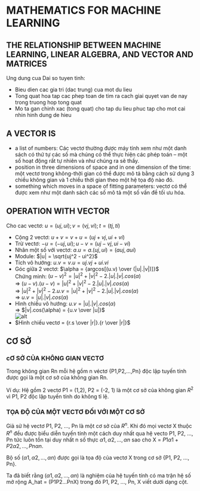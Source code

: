 # MATHEMATICS FOR MACHINE LEARNING

## THE RELATIONSHIP BETWEEN MACHINE LEARNING, LINEAR ALGEBRA, AND VECTOR AND MATRICES

Ung dung cua Dai so tuyen tinh:

- Bieu dien cac gia tri (dac trung) cua mot du lieu
- Tong quat hoa tap cac phep toan de tim ra cach giai quyet van de nay trong truong hop tong quat
- Mo ta gan chinh xac (tong quat) cho tap du lieu phuc tap cho mot cai nhin hinh dung de hieu

## A VECTOR IS

- a list of numbers: Các vectơ thường được máy tính xem như một danh sách có thứ tự các số mà chúng có thể thực hiện các phép toán – một số hoạt động rất tự nhiên và như chúng ra sẽ thấy.
- position in three dimensions of space and in one dimension of the time: một vectơ trong không-thời gian có thể được mô tả bằng cách sử dụng 3 chiều không gian và 1 chiều thời gian theo một hệ tọa độ nào đó.
- something which moves in a space of fitting parameters: vectơ có thể được xem như một danh sách các số mô tả một số vấn đề tối ưu hóa.

## OPERATION WITH VECTOR

Cho cac vectơ: $u = (uj, ui); v = (vj, vi); t = (tj, ti)$

- Cộng 2 vectơ: $u+v = v+u = (uj+vj, ui+vi)$
- Trừ vectơ: $-u = (-uj,ui); u-v = (uj-vj, ui-vi)$
- Nhân một số với vectơ: $a.u = a.(uj, ui) = (auj, aui)$
- Module: $|u| = \sqrt{uj^2 - ui^2}$
- Tích vô hướng: $u.v = v.u = uj.vj + ui.vi$
- Góc giữa 2 vectơ: $\alpha = {argcos[(u.v) \over (|u|.|v|)]}$<br>
Chứng minh: $(u-v)^2 = |u|^2 + |v|^2 - 2.|u|.|v|.cos(\alpha)$<br>
=> $(u-v).(u-v) = |u|^2 + |v|^2 - 2.|u|.|v|.cos(\alpha)$<br>
=> $|u|^2 + |v|^2 - 2.u.v = |u|^2 + |v|^2 - 2.|u|.|v|.cos(\alpha)$<br>
=> $u.v = |u|.|v|.cos(\alpha)$
- Hình chiếu vô hướng: $u.v = |u|.|v|.cos(\alpha)$<br>
=> $|v|.cos(\alpha) = {u.v \over |u|}$<br>
![alt](https://upload.wikimedia.org/wikipedia/commons/thumb/9/98/Projection_and_rejection.png/200px-Projection_and_rejection.png)
- $Hình chiếu vectơ = {r.s \over |r|}.{r \over |r|}$<br>

## CƠ SỞ

### cƠ SỞ CỦA KHÔNG GIAN VECTƠ

Trong không gian Rn mỗi hệ gồm n véctơ {P1,P2,...,Pn} độc lập tuyến tính được gọi là một cơ sở của không gian Rn.

Ví dụ: Hệ gồm 2 vectơ P1 = (1,2), P2 = (-2, 1) là một cơ sở của không gian $R^2$ vì P1, P2 độc lập tuyến tính do không tỉ lệ.

### TỌA ĐỘ CỦA MỘT VECTƠ ĐỐI VỚI MỘT CƠ SỞ

Giả sử hệ vectơ P1, P2, ..., Pn là một cơ sở của $R^n$. Khi đó mọi vectơ X thuộc $R^n$ đều được biểu diễn tuyến tính một cách duy nhất qua hệ vecto P1, P2, ..., Pn tức luôn tồn tại duy nhất n số thực $\alpha1, \alpha2, ..., \alpha n$ sao cho X = $P1\alpha1 +  P2\alpha2, ..., Pn\alpha n$.

Bộ số ($\alpha1, \alpha2, ..., \alpha n$) được gọi là tọa độ của vectơ X trong cơ sở {P1, P2, ..., Pn}.

Ta đã biết rằng ($\alpha1, \alpha2, ..., \alpha n$) là nghiệm của hệ tuyến tính có ma trận hệ số mở rộng A_hat = (P1P2...PnX) trong đó P1, P2, ..., Pn, X viết dưới dạng cột.
